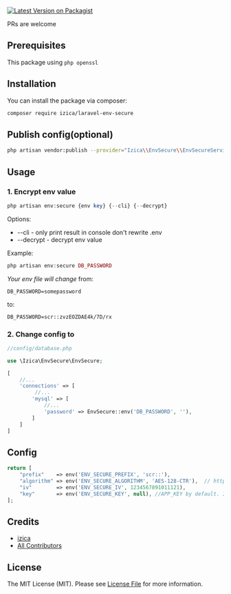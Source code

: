 [![Latest Version on Packagist](https://img.shields.io/packagist/v/izica/laravel-env-secure.svg?style=flat-square)](https://packagist.org/packages/izica/laravel-env-secure)

PRs are welcome

## Prerequisites
This package using `php openssl`

## Installation

You can install the package via composer:

```bash
composer require izica/laravel-env-secure
```

## Publish config(optional)

```bash
php artisan vendor:publish --provider="Izica\\EnvSecure\\EnvSecureServiceProvider"
```

## Usage

### 1. Encrypt env value
```php
php artisan env:secure {env key} {--cli} {--decrypt}
```
Options:
* --cli - only print result in console don't rewrite .env
* --decrypt - decrypt env value

Example:
```php
php artisan env:secure DB_PASSWORD
```

*Your env file will change*
from:
```env
DB_PASSWORD=somepassword
```

to:
```env
DB_PASSWORD=scr::zvzEOZDAE4k/7D/rx
```

### 2. Change config to

```php
//config/database.php

use \Izica\EnvSecure\EnvSecure;

[
    //...
    'connections' => [
         //...
        'mysql' => [
            //...
            'password' => EnvSecure::env('DB_PASSWORD', ''),
        ]
    ]
]
```

## Config

```php
return [
    "prefix"    => env('ENV_SECURE_PREFIX', 'scr::'),
    "algorithm" => env('ENV_SECURE_ALGORITHM', 'AES-128-CTR'),  // https://www.php.net/manual/en/function.openssl-get-cipher-methods.php
    "iv"        => env('ENV_SECURE_IV', 1234567891011121),
    "key"       => env('ENV_SECURE_KEY', null), //APP_KEY by default. If you change the key after the values have been secured, you will not be able to decrypt the values in the future.
];
```

## Credits

-   [izica](https://github.com/izica)
-   [All Contributors](../../contributors)

## License

The MIT License (MIT). Please see [License File](LICENSE.md) for more information.
